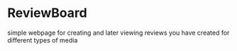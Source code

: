 # ReviewBoard
simple webpage for creating and later viewing reviews you have created for different types of media 
